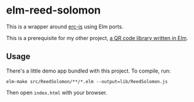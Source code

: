 # elm-reed-solomon
This is a wrapper around [erc-js](https://github.com/louismullie/erc-js) using Elm ports.

This is a prerequisite for my other project, [a QR code library written in Elm](https://github.com/nerdinand/elm-qr-code).

## Usage

There's a little demo app bundled with this project. To compile, run:

```
elm-make src/ReedSolomon/**/*.elm --output=lib/ReedSolomon.js
```

Then open `index.html` with your browser.
